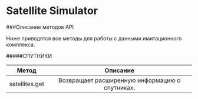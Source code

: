 # Satellite Simulator


###Описание методов API

Ниже приводятся все методы для работы с данными имитационного комплекса.

#####СПУТНИКИ

| Метод         | Описание      |
| ------------- |:-------------:|
| satellites.get| Возвращает расширенную информацию о спутниках. |
